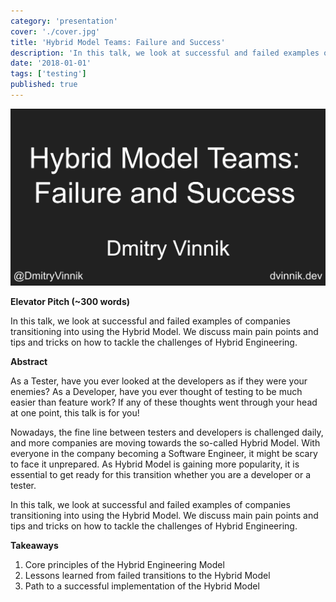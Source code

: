 ```yaml
---
category: 'presentation'
cover: './cover.jpg'
title: 'Hybrid Model Teams: Failure and Success'
description: 'In this talk, we look at successful and failed examples of companies transitioning into using the Hybrid Model.'
date: '2018-01-01'
tags: ['testing']
published: true
---
```

![cover](./cover.jpg)

**Elevator Pitch (~300 words)**

In this talk, we look at successful and failed examples of companies transitioning into using the Hybrid Model. We discuss main pain points and tips and tricks on how to tackle the challenges of Hybrid Engineering.

**Abstract**
 
As a Tester, have you ever looked at the developers as if they were your enemies? As a Developer, have you ever thought of testing to be much easier than feature work? If any of these thoughts went through your head at one point, this talk is for you!

Nowadays, the fine line between testers and developers is challenged daily, and more companies are moving towards the so-called Hybrid Model. With everyone in the company becoming a Software Engineer, it might be scary to face it unprepared.  As Hybrid Model is gaining more popularity, it is essential to get ready for this transition whether you are a developer or a tester.

In this talk, we look at successful and failed examples of companies transitioning into using the Hybrid Model. We discuss main pain points and tips and tricks on how to tackle the challenges of Hybrid Engineering. 

**Takeaways**

1. Core principles of the Hybrid Engineering Model
2. Lessons learned from failed transitions to the Hybrid Model
3. Path to a successful implementation of the Hybrid Model

